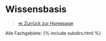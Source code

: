 # Wissensbasis

> <a href="{{ '/' | absolute_url }}">≪ Zurrück zur Homepage</a>

Alle Fachgebiete:
{% include subdirs.html %}
